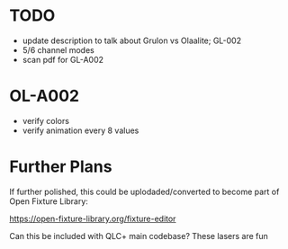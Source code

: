 # TODO

- update description to talk about Grulon vs Olaalite; GL-002
- 5/6 channel modes
- scan pdf for GL-A002

# OL-A002

- verify colors
- verify animation every 8 values

# Further Plans

If further polished, this could be uplodaded/converted to become part of Open Fixture Library:

https://open-fixture-library.org/fixture-editor

Can this be included with QLC+ main codebase? These lasers are fun

